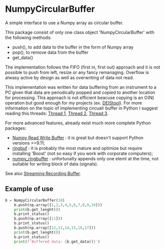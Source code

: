 # NumpyCircularBuffer
A simple interface to use a Numpy array as circular buffer.

This package consist of only one class object 'NumpyCircularBuffer' with the following
methods:
- push(), to add data to the buffer in the form of Numpy array
- pop(), to remove data from the buffer 
- get_data()

The implementation follows the FIFO (first in, first out) approach and it is not
possible to push from left, resize or any fancy remanaging. Overflow is alwasy 
active by design as well as overwriting of data not read.

This implementation was written for data buffering from an instrument to a PC given
that data are periodically popped and copied to another location for processing. This
approach is not efficient beacuse copying is an O(N) operation but good enough for
my projects (ex. [DEIStool](https://github.com/federicoscarpioni/DEIStools)).
For more information on the topic of implementing circualr buffer in Python I suggest
reading this threads:
[Thread 1](https://stackoverflow.com/questions/42771110/fastest-way-to-left-cycle-a-numpy-array-like-pop-push-for-a-queue/66406793#66406793),
[Thread 2](https://stackoverflow.com/questions/73342003/performant-circular-buffer-for-frames-ndarrays-of-data-samples),
[Thread 3](https://stackoverflow.com/questions/8908998/ring-buffer-with-numpy-ctypes).

For more advanced features, already exist much more complete Python packages:
- [Numpy Read Write Buffer](https://github.com/justengel/np_rw_buffer) : it is great
but doesn't support Python versions >=9.11;
- [ringbuf](https://github.com/elijahr/ringbuf?tab=readme-ov-file) : it is probably
the most mature and optimize but require installing 'Boost' (not so easy if you
work with corporate computers);
- [numpy_ringbuffer](https://github.com/eric-wieser/numpy_ringbuffer) : unfortunalty 
appends only one elemt at the time, not suitable for writing block of data (signals).

See also [Streaming Recording Buffer](https://github.com/mcorrig4/python-recording-buffer/tree/main).


## Example of use
```python
b = NumpyCircularBuffer(10)
    b.push(np.array([1,2,3,4,5,6,7,8,9,10]))
    print(b.get_lenght())
    b.print_status()
    b.push(np.array([11]))
    b.print_status()
    b.push(np.array([12,13,14,15,16,17]))
    print(b.get_lenght())
    b.print_status()
    print(f'Buffered data: {b.get_data()}')
```